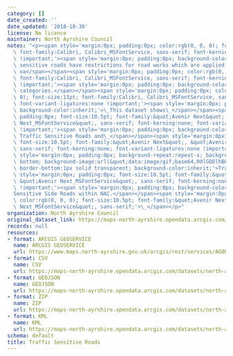 ```yaml
---
category: []
date_created: ''
date_updated: '2018-10-30'
license: No licence
maintainer: North Ayrshire Council
notes: "<p><span style='margin:0px; padding:0px; color:rgb(0, 0, 0); font-size:11pt;\
  \ font-family:Calibri, Calibri_MSFontService, sans-serif; font-kerning:none; font-variant-ligatures:none\
  \ !important;'><span style='margin:0px; padding:0px; background-color:inherit;'>Traffic\
  \ sensitive roads have restrictions for road works which are applied according to\
  \ va</span></span><span style='margin:0px; padding:0px; color:rgb(0, 0, 0); font-size:11pt;\
  \ font-family:Calibri, Calibri_MSFontService, sans-serif; font-kerning:none; font-variant-ligatures:none\
  \ !important;'><span style='margin:0px; padding:0px; background-color:inherit;'>rious\
  \ categories.</span></span><span style='margin:0px; padding:0px; color:rgb(0, 0,\
  \ 0); font-size:11pt; font-family:Calibri, Calibri_MSFontService, sans-serif; font-kerning:none;\
  \ font-variant-ligatures:none !important;'><span style='margin:0px; padding:0px;\
  \ background-color:inherit;'>\_This dataset shows\_</span></span><span style='margin:0px;\
  \ padding:0px; font-size:10.5pt; font-family:&quot;Avenir Next&quot;, &quot;Avenir\
  \ Next_MSFontService&quot;, sans-serif; font-kerning:none; font-variant-ligatures:none\
  \ !important;'><span style='margin:0px; padding:0px; background-color:inherit;'>the\
  \ Traffic Sensitive Roads and\_</span></span><span style='margin:0px; padding:0px;\
  \ font-size:10.5pt; font-family:&quot;Avenir Next&quot;, &quot;Avenir Next_MSFontService&quot;,\
  \ sans-serif; font-kerning:none; font-variant-ligatures:none !important;'><span\
  \ style='margin:0px; padding:0px; background-repeat:repeat-x; background-position:left\
  \ bottom; background-image:url(&quot;data:image/gif;base64,R0lGODlhBQAEAJECAP////8AAAAAAAAAACH5BAEAAAIALAAAAAAFAAQAAAIIlGAXCCHrTCgAOw==&quot;);\
  \ border-bottom:1px solid transparent; background-color:inherit;'>Traffic</span></span><span\
  \ style='margin:0px; padding:0px; font-size:10.5pt; font-family:&quot;Avenir Next&quot;,\
  \ &quot;Avenir Next_MSFontService&quot;, sans-serif; font-kerning:none; font-variant-ligatures:none\
  \ !important;'><span style='margin:0px; padding:0px; background-color:inherit;'>\_\
  Sensitive Side Roads within NAC.</span></span><span style='margin:0px; padding:0px;\
  \ color:rgb(0, 0, 0); font-size:10.5pt; font-family:&quot;Avenir Next&quot;, &quot;Avenir\
  \ Next_MSFontService&quot;, sans-serif;'>\_</span></p>"
organization: North Ayrshire Council
original_dataset_link: https://maps-north-ayrshire.opendata.arcgis.com/maps/north-ayrshire::traffic-sensitive-roads
records: null
resources:
- format: ARCGIS GEOSERVICE
  name: ARCGIS GEOSERVICE
  url: https://www.maps.north-ayrshire.gov.uk/arcgis/rest/services/AGOL/Open_Data_Portal4/MapServer/0
- format: CSV
  name: CSV
  url: https://maps-north-ayrshire.opendata.arcgis.com/datasets/north-ayrshire::traffic-sensitive-roads.csv?outSR=%7B%22latestWkid%22%3A27700%2C%22wkid%22%3A27700%7D
- format: GEOJSON
  name: GEOJSON
  url: https://maps-north-ayrshire.opendata.arcgis.com/datasets/north-ayrshire::traffic-sensitive-roads.geojson?outSR=%7B%22latestWkid%22%3A27700%2C%22wkid%22%3A27700%7D
- format: ZIP
  name: ZIP
  url: https://maps-north-ayrshire.opendata.arcgis.com/datasets/north-ayrshire::traffic-sensitive-roads.zip?outSR=%7B%22latestWkid%22%3A27700%2C%22wkid%22%3A27700%7D
- format: KML
  name: KML
  url: https://maps-north-ayrshire.opendata.arcgis.com/datasets/north-ayrshire::traffic-sensitive-roads.kml?outSR=%7B%22latestWkid%22%3A27700%2C%22wkid%22%3A27700%7D
schema: default
title: Traffic Sensitive Roads
---
```

